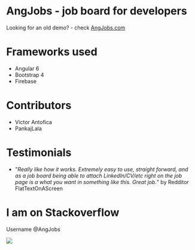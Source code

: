 AngJobs - job board for developers
=======

Looking for an old demo? - check [AngJobs.com](http://AngJobs.com)
 
Frameworks used 
==

- Angular 6
- Bootstrap 4
- Firebase


Contributors
==
+  Victor Antofica
+  PankajLala

Testimonials
===
+   "*Really like how it works. Extremely easy to use, straight forward, and as a job board being able to attach LinkedIn/CV/etc right on the job page is a what you want in something like this. Great job.*"  by Redditor FlatTextOnAScreen

I am on Stackoverflow
==
Username @AngJobs

![](http://angjobs.com/github-AngJobs--stackoverflow-reputation.jpg)
